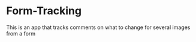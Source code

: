 # Form-Tracking
This is an app that tracks comments on what to change for several images from a form
